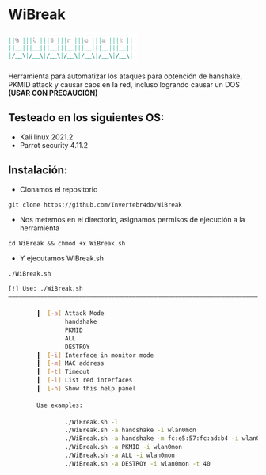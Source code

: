# WiBreak

[![Logo](https://github.com/Invertebr4do/WiBreak/blob/main/WiBreak.png?raw=true "Logo")](https://github.com/Invertebr4do/MM-WN722N/blob/main/img_header.png?raw=true "Logo")

Herramienta para automatizar los ataques para optención de hanshake, PKMID attack y causar caos en la red, incluso logrando causar un DOS **(USAR CON PRECAUCIÓN)**

## Testeado en los siguientes OS:
- Kali linux 2021.2
- Parrot security 4.11.2

## Instalación:
- Clonamos el repositorio
```
git clone https://github.com/Invertebr4do/WiBreak
```
- Nos metemos en el directorio, asignamos permisos de ejecución a la herramienta

```
cd WiBreak && chmod +x WiBreak.sh
```
- Y ejecutamos WiBreak.sh

```
./WiBreak.sh
```

```bash
[!] Use: ./WiBreak.sh
――――――――――――――――――――――――――――――――――――――――――――――――――――――――――――――――――――――――――――――――

        ┃  [-a] Attack Mode
                handshake
                PKMID
                ALL
                DESTROY
        ┃  [-i] Interface in monitor mode
        ┃  [-m] MAC address
        ┃  [-t] Timeout
        ┃  [-l] List red interfaces
        ┃  [-h] Show this help panel

        Use examples:

                ./WiBreak.sh -l
                ./WiBreak.sh -a handshake -i wlan0mon
                ./WiBreak.sh -a handshake -m fc:e5:57:fc:ad:b4 -i wlan0mon
                ./WiBreak.sh -a PKMID -i wlan0mon
                ./WiBreak.sh -a ALL -i wlan0mon
                ./WiBreak.sh -a DESTROY -i wlan0mon -t 40
```
